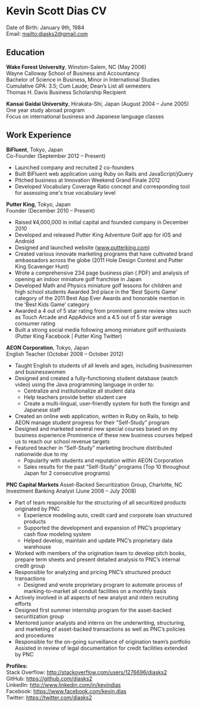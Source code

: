 # Kevin Scott Dias CV

Date of Birth: January 9th, 1984  
Email: <mailto:diasks2@gmail.com>  

## Education

**Wake Forest University**, Winston-Salem, NC (May 2006)  
Wayne Calloway School of Business and Accountancy  
Bachelor of Science in Business, Minor in International Studies  
Cumulative GPA: 3.5; Cum Laude; Dean’s List all semesters  
Thomas H. Davis Business Scholarship Recipient  

**Kansai Gaidai University**, Hirakata-Shi, Japan (August 2004 – June 2005)  
One year study abroad program  
Focus on international business and Japanese language classes  

## Work Experience

**BiFluent**, Tokyo, Japan	
Co-Founder (September 2012 – Present)  
* Launched company and recruited 2 co-founders  
* Built BiFluent web application using Ruby on Rails and JavaScript/jQuery  
* Pitched business at Innovation Weekend Grand Finale 2012  
* Developed Vocabulary Coverage Ratio concept and corresponding tool for assessing one's true vocabulary level  

**Putter King**, Tokyo, Japan  
Founder	(December 2010 – Present)  
* Raised ¥4,000,000 in initial capital and founded company in December 2010  
* Developed and released Putter King Adventure Golf app for iOS and Android  
* Designed and launched website (www.putterking.com)  
* Created various innovate marketing programs that have cultivated brand ambassadors across the globe (2011 Hole Design Contest and Putter King Scavenger Hunt)  
* Wrote a comprehensive 234 page business plan (.PDF) and analysis of opening an indoor miniature golf franchise in Japan  
* Developed Math and Physics miniature golf lessons for children and high school students
Awarded 3rd place in the ʻBest Sports Gameʼ category of the 2011 Best App Ever Awards and honorable mention in the ʻBest Kids Gameʼ category  
* Awarded a 4 out of 5 star rating from prominent game review sites such as Touch Arcade and AppAdvice and a 4.5 out of 5 star average consumer rating  
* Built a strong social media following among miniature golf enthusiasts (Putter King Facebook | Putter King Twitter)  

**AEON Corporation**, Tokyo, Japan  
English Teacher	(October 2008 – October 2012)  
* Taught English to students of all levels and ages, including businessmen and businesswomen  
* Designed and created a fully-functioning student database (watch video) using the Java programming language in order to:  
    * Centralize and institutionalize all student data  
    * Help teachers provide better student care  
    * Create a multi-lingual, user-friendly system for both the foreign and Japanese staff  
* Created an online web application, written in Ruby on Rails, to help AEON manage student progress for their "Self-Study" program  
* Designed and marketed several new special courses based on my business experience
Prominence of these new business courses helped us to reach our school revenue targets  
* Featured teacher in “Self-Study” marketing brochure distributed nationwide due to my  
    * Popularity with students and reputation within AEON Corporation  
    * Sales results for the past “Self-Study” programs (Top 10 throughout Japan for 2 consecutive programs)  

**PNC Capital Markets** Asset-Backed Securitization Group, Charlotte, NC  
Investment Banking Analyst (June 2006 – July 2008)  
* Part of team responsible for the structuring of all securitized products originated by PNC  
    * Experience modeling auto, credit card and corporate loan structured products  
    * Supported the development and expansion of PNC’s proprietary cash flow modeling system  
    * Helped develop, maintain and update PNC’s proprietary data warehouse  
* Worked with members of the origination team to develop pitch books, prepare term sheets and present detailed analysis to PNC’s internal credit group  
* Responsible for analyzing and pricing PNC’s structured product transactions  
    * Designed and wrote proprietary program to automate process of marking-to-market all conduit facilities on a monthly basis  
* Actively involved in all aspects of new analyst and intern recruiting efforts  
* Designed first summer internship program for the asset-backed securitization group  
* Mentored junior analysts and interns on the underwriting, structuring, and marketing of asset-backed transactions as well as PNC’s policies and procedures  
* Responsible for the on-going surveillance of origination team’s portfolio
Assisted in review of legal documentation for credit facilities extended by PNC  




**Profiles:**  
Stack Overflow: http://stackoverflow.com/users/1276696/diasks2  
GitHub: https://github.com/diasks2  
LinkedIn: http://www.linkedin.com/in/kevindias  
Facebook: https://www.facebook.com/kevin.dias  
Twitter: https://twitter.com/diasks2  